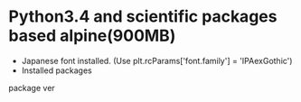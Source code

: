Python3.4 and scientific packages based alpine(900MB)
========

- Japanese font installed. (Use plt.rcParams['font.family'] = 'IPAexGothic')
- Installed packages

package	ver